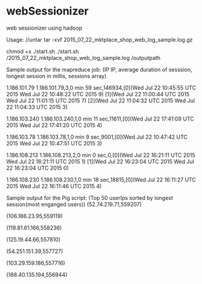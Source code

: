 # webSessionizer
web sessionizer using hadoop

Usage:
//untar
tar -xvf 2015_07_22_mktplace_shop_web_log_sample.log.gz

chmod +x ./start.sh
./start.sh /2015_07_22_mktplace_shop_web_log_sample.log /outputpath

Sample output for the mapreduce job: (IP IP, average duration of sesssion, longest session in millis, sessions array)

 1.186.101.79	1.186.101.79,3,0 min 59 sec,146934,[0](Wed Jul 22 10:45:55 UTC 2015 Wed Jul 22 10:48:22 UTC 2015 9) [1](Wed Jul 22 11:00:44 UTC 2015 Wed Jul 22 11:01:15 UTC 2015 7) [2](Wed Jul 22 11:04:32 UTC 2015 Wed Jul 22 11:04:33 UTC 2015 3)
 
 1.186.103.240	1.186.103.240,1,0 min 11 sec,11611,[0](Wed Jul 22 17:41:09 UTC 2015 Wed Jul 22 17:41:20 UTC 2015 4)
 
 1.186.103.78	1.186.103.78,1,0 min 9 sec,9001,[0](Wed Jul 22 10:47:42 UTC 2015 Wed Jul 22 10:47:51 UTC 2015 3)
 
 1.186.108.213	1.186.108.213,2,0 min 0 sec,0,[0](Wed Jul 22 16:21:11 UTC 2015 Wed Jul 22 16:21:11 UTC 2015 1) [1](Wed Jul 22 16:23:04 UTC 2015 Wed Jul 22 16:23:04 UTC 2015 0)
 
 1.186.108.230	1.186.108.230,1,0 min 18 sec,18815,[0](Wed Jul 22 16:11:27 UTC 2015 Wed Jul 22 16:11:46 UTC 2015 4)

 Sample output for the Pig script: (Top 50 userIps sorted by longest session(most enganged users))
  (52.74.219.71,559207)
  
  (106.186.23.95,559119)
  
  (119.81.61.166,558236)
  
  (125.19.44.66,557810)
  
  (54.251.151.39,557727)
  
  (103.29.159.186,557716)
  
  (188.40.135.194,556944)

